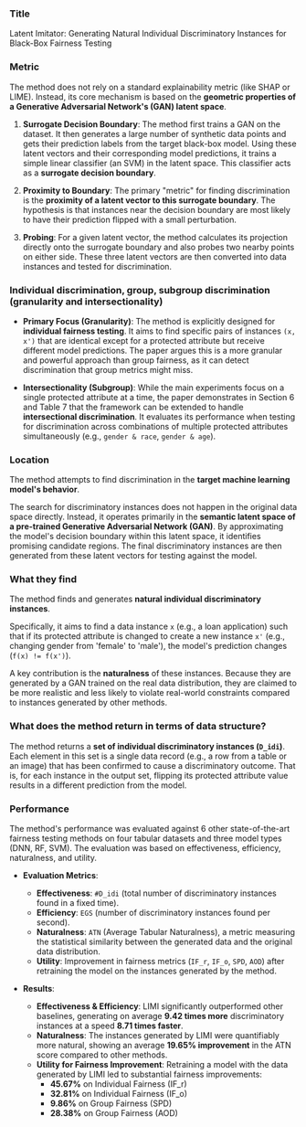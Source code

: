 ### **Title**
Latent Imitator: Generating Natural Individual Discriminatory Instances for Black-Box Fairness Testing

### **Metric**
The method does not rely on a standard explainability metric (like SHAP or LIME). Instead, its core mechanism is based on the **geometric properties of a Generative Adversarial Network's (GAN) latent space**.

1.  **Surrogate Decision Boundary**: The method first trains a GAN on the dataset. It then generates a large number of synthetic data points and gets their prediction labels from the target black-box model. Using these latent vectors and their corresponding model predictions, it trains a simple linear classifier (an SVM) in the latent space. This classifier acts as a **surrogate decision boundary**.

2.  **Proximity to Boundary**: The primary "metric" for finding discrimination is the **proximity of a latent vector to this surrogate boundary**. The hypothesis is that instances near the decision boundary are most likely to have their prediction flipped with a small perturbation.

3.  **Probing**: For a given latent vector, the method calculates its projection directly onto the surrogate boundary and also probes two nearby points on either side. These three latent vectors are then converted into data instances and tested for discrimination.

### **Individual discrimination, group, subgroup discrimination (granularity and intersectionality)**
-   **Primary Focus (Granularity)**: The method is explicitly designed for **individual fairness testing**. It aims to find specific pairs of instances `(x, x')` that are identical except for a protected attribute but receive different model predictions. The paper argues this is a more granular and powerful approach than group fairness, as it can detect discrimination that group metrics might miss.

-   **Intersectionality (Subgroup)**: While the main experiments focus on a single protected attribute at a time, the paper demonstrates in Section 6 and Table 7 that the framework can be extended to handle **intersectional discrimination**. It evaluates its performance when testing for discrimination across combinations of multiple protected attributes simultaneously (e.g., `gender & race`, `gender & age`).

### **Location**
The method attempts to find discrimination in the **target machine learning model's behavior**.

The search for discriminatory instances does not happen in the original data space directly. Instead, it operates primarily in the **semantic latent space of a pre-trained Generative Adversarial Network (GAN)**. By approximating the model's decision boundary within this latent space, it identifies promising candidate regions. The final discriminatory instances are then generated from these latent vectors for testing against the model.

### **What they find**
The method finds and generates **natural individual discriminatory instances**.

Specifically, it aims to find a data instance `x` (e.g., a loan application) such that if its protected attribute is changed to create a new instance `x'` (e.g., changing gender from 'female' to 'male'), the model's prediction changes (`f(x) != f(x')`).

A key contribution is the **naturalness** of these instances. Because they are generated by a GAN trained on the real data distribution, they are claimed to be more realistic and less likely to violate real-world constraints compared to instances generated by other methods.

### **What does the method return in terms of data structure?**
The method returns a **set of individual discriminatory instances (`D_idi`)**. Each element in this set is a single data record (e.g., a row from a table or an image) that has been confirmed to cause a discriminatory outcome. That is, for each instance in the output set, flipping its protected attribute value results in a different prediction from the model.

### **Performance**
The method's performance was evaluated against 6 other state-of-the-art fairness testing methods on four tabular datasets and three model types (DNN, RF, SVM). The evaluation was based on effectiveness, efficiency, naturalness, and utility.

-   **Evaluation Metrics**:
    -   **Effectiveness**: `#D_idi` (total number of discriminatory instances found in a fixed time).
    -   **Efficiency**: `EGS` (number of discriminatory instances found per second).
    -   **Naturalness**: `ATN` (Average Tabular Naturalness), a metric measuring the statistical similarity between the generated data and the original data distribution.
    -   **Utility**: Improvement in fairness metrics (`IF_r`, `IF_o`, `SPD`, `AOD`) after retraining the model on the instances generated by the method.

-   **Results**:
    -   **Effectiveness & Efficiency**: LIMI significantly outperformed other baselines, generating on average **9.42 times more** discriminatory instances at a speed **8.71 times faster**.
    -   **Naturalness**: The instances generated by LIMI were quantifiably more natural, showing an average **19.65% improvement** in the ATN score compared to other methods.
    -   **Utility for Fairness Improvement**: Retraining a model with the data generated by LIMI led to substantial fairness improvements:
        -   **45.67%** on Individual Fairness (IF_r)
        -   **32.81%** on Individual Fairness (IF_o)
        -   **9.86%** on Group Fairness (SPD)
        -   **28.38%** on Group Fairness (AOD)